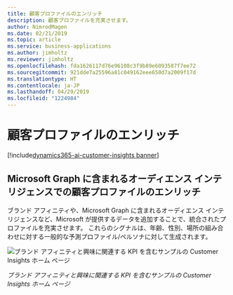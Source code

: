 ```yaml
---
title: 顧客プロファイルのエンリッチ
description: 顧客プロファイルを充実させます。
author: NimrodMagen
ms.date: 02/21/2019
ms.topic: article
ms.service: business-applications
ms.author: jimholtz
ms.reviewer: jimholtz
ms.openlocfilehash: fda1626117d76e96108c3f9b89e6093587f7ee72
ms.sourcegitcommit: 921dde7a25596a81c049162eee650d7a2009f17d
ms.translationtype: HT
ms.contentlocale: ja-JP
ms.lasthandoff: 04/29/2019
ms.locfileid: "1224984"
---
```

# <a name="enrich-customer-profiles"></a>顧客プロファイルのエンリッチ
[!include[dynamics365-ai-customer-insights banner](../../includes/dynamics365-ai-customer-insights.md)]


## <a name="enrich-customer-profiles-with-audience-intelligence-contained-within-microsoft-graph"></a>Microsoft Graph に含まれるオーディエンス インテリジェンスでの顧客プロファイルのエンリッチ 

ブランド アフィニティや、Microsoft Graph に含まれるオーディエンス インテリジェンスなど、Microsoft が提供するデータを追加することで、統合されたプロファイルを充実させます。 これらのシグナルは、年齢、性別、場所の組み合わせに対する一般的な予測プロファイル/ペルソナに対して生成されます。  

![ブランド アフィニティと興味に関連する KPI を含むサンプルの Customer Insights ホーム ページ](media/enrich-customer-profiles.png "ブランド アフィニティと興味に関連する KPI を含むサンプルの Customer Insights ホーム ページ")

*ブランド アフィニティと興味に関連する KPI を含むサンプルの Customer Insights ホーム ページ*
